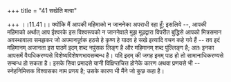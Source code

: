 +++
title = "41 सखेति मत्वा"

+++
।।11.41।। क्योंकि मैं आपकी महिमाको न जाननेका अपराधी रहा हूँ; इसलिये --,
आपकी महिमाको अर्थात् आप ईश्वरके इस विश्वरूपको न जाननेवाले मुझ मूढ़द्वारा
विपरीत बुद्धिसे आपको मित्रसमान अवस्थावाला समझकर जो अपमानपूर्वक हठसे हे
कृष्ण हे यादव हे सखे इत्यादि वचन कहे गये हैं -- तव इदं महिमानम् अजानता
इस पाठमें इदम् शब्द नपुंसक लिङ्ग है और महिमानम् शब्द पुंल्लिङ्ग है; अतः
इनका आपसमें वैयधिकरण्यसे विशेष्यविशेषणभावसम्बन्ध है। यदि इदम् की जगह
इमम् पाठ हो तो सामानाधिकरण्यसे सम्बन्ध हो सकता है। इसके सिवा प्रमादसे
यानी विक्षिप्तचित्त होनेके कारण अथवा प्रणयसे भी -- स्नेहनिमित्तक
विश्वासका नाम प्रणय है; उसके कारण भी मैंने जो कुछ कहा है।
